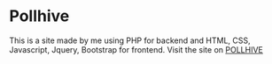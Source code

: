 # Pollhive
This is a site made by me using PHP for backend and HTML, CSS, Javascript, Jquery, Bootstrap for frontend.
Visit the site on <a href="pollhive.great-site.net">POLLHIVE</a>
